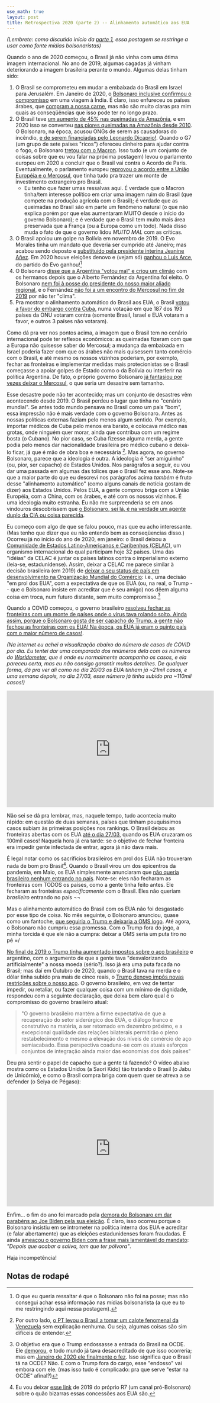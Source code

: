 ```yaml
---
use_math: true
layout: post
title: Retrospectiva 2020 (parte 2) -- Alinhamento automático aos EUA
---
```


_(Lembrete: como discutido início da
[parte 1](https://chonedades.github.io/2021/01/15/Retrospectiva-2020/),
essa postagem se restringe a usar como fonte mídias bolsonaristas)_

Quando o ano de 2020 começou, o Brasil já não vinha com uma ótima imagem
internacional. No ano de 2019, algumas cagadas já vinham deteriorando a imagem
brasileira perante o mundo. Algumas delas tinham sido:

 1. O Brasil se comprometeu em mudar a embaixada do Brasil em Israel para
    Jerusalém. Em Janeiro de 2020, o
    [Bolsonaro inclusive confirmou o compromisso](https://noticias.r7.com/brasil/bolsonaro-deveremos-transferir-embaixada-para-jerusalem-em-2021-26012020)
    em uma viagem à Índia. É claro, isso enfureceu os países árabes, que
    [compram a nossa carne](https://anba.com.br/arabes-importam-maior-volume-de-carne-brasileira-em-11-anos/),
    mas não são muito claras pra mim quais as conseqüências que isso pode
    ter no longo prazo.
 2. O Brasil teve
    [um aumento de 45% nas queimadas da Amazônia](https://pt.wikipedia.org/wiki/Inc%C3%AAndios_florestais_na_Amaz%C3%B4nia_em_2019), e em 2020 isso se converteu
    [nas piores queimadas na Amazônia desde 2010](https://noticias.r7.com/brasil/queimadas-na-amazonia-quase-triplicam-e-superam-media-historica-01092019).
    O Bolsonaro, na época, acusou ONGs de serem as causadoras do incêndio,
    [e de serem financiadas pelo Leonardo Dicaprio!](https://jovempan.com.br/noticias/brasil/bolsonaro-diz-que-dicaprio-esta-dando-dinheiro-para-tacar-fogo-na-amazonia.html).
    Quando o G7 (um grupo de sete países "ricos") ofereceu dinheiro para
    ajudar contra o fogo, o Bolsonaro
    [tretou com o Macron](https://noticias.r7.com/brasil/bolsonaro-pede-que-macron-retire-ofensa-para-aceitar-dinheiro-do-g7-27082019).
    Isso tudo (e um conjunto de coisas sobre que eu vou falar na próxima
    postagem) levou o parlamento europeu em 2020 a concluir que o
    Brasil vai contra o Acordo de Paris. Eventualmente, o parlamento europeu
    [reprovou o acordo entre a União Européia e o Mercosul](https://noticias.r7.com/economia/parlamento-europeu-reprova-acordo-entre-mercosul-e-uniao-europeia-07102020),
    que tinha tudo pra trazer um monte de investimento extrangeiro pro
    Brasil.
     * Eu tenho que fazer umas ressalvas aqui. É verdade que o Macron
       tinha/tem interesse político em criar uma imagem ruim do Brasil
       (que compete na produção agrícola com o Brasil); é verdade que as
       queimadas no Brasil são em parte um fenômeno natural (o que não
       explica porém por que elas aumentaram MUITO desde o início do
       governo Bolsonaro); e é verdade que o Brasil tem muito mais área
       preservada que a França (ou a Europa como um todo). Nada disso
       muda o fato de que o governo lidou *MUITO MAL* com as críticas.
 3. O Brasil apoiou um golpe na Bolívia em novembro de 2019. O
    Evo Morales tinha um mandato que deveria ser cumprido até Janeiro;
    mas acabou sendo deposto e
    [substituído pela presidente interina Jeanine Añez](https://noticias.r7.com/politica/brasil-reconhece-jeanine-anez-como-presidente-da-bolivia-13112019).
    Em 2020 houve eleições denovo e (vejam só)
    [ganhou o Luis Arce](https://noticias.r7.com/internacional/luis-arce-toma-posse-como-novo-presidente-da-bolivia-08112020),
    do partido do Evo ganhou![^1]
 4. O Bolsonaro [disse que a Argentina "votou mal" e criou um climão](https://noticias.r7.com/internacional/falta-de-clima-com-bolsonaro-deixa-presidente-eleito-da-argentina-de-fora-de-encontro-do-mercosul-01122019)
    com os hermanos depois que o Alberto Fernández da Argentina foi eleito.
    O Bolsonaro [nem foi à posse do presidente do nosso maior aliado regional](https://noticias.r7.com/politica/bolsonaro-diz-que-nao-vai-a-posse-de-fernandez-na-argentina-01112019),
    e o Fernández [não foi a um encontro do Mercosul no fim de 2019](https://noticias.r7.com/internacional/falta-de-clima-com-bolsonaro-deixa-presidente-eleito-da-argentina-de-fora-de-encontro-do-mercosul-01122019)
    por não ter "clima".
 5. Pra mostrar o alinhamento automático do Brasil aos EUA, o Brasil
    [votou a favor do embargo contra Cuba](https://noticias.r7.com/internacional/onu-pede-fim-de-embargo-a-cuba-com-oposicao-de-brasil-eua-e-israel-07112019),
    numa votação em que 187 dos
    193 países da ONU votaram contra (somente Brasil, Israel e EUA
    votaram a favor, e outros 3 países não votaram).

[^1]: O que eu queria ressaltar é que o Bolsonaro não foi na posse; mas não consegui achar essa informação nas mídias bolsonarista (a que eu to me restringindo aqui nessa postagem).


Como dá pra ver nos pontos acima, a imagem que o Brasil tem no cenário
internacional pode ter reflexos econômicos: as queimadas fizeram com que a
Europa não quisesse saber do Mercosul; a mudança da embaixada em Israel
poderia fazer com que os árabes não mais quisessem tanto comércio com o
Brasil, e até mesmo os nossos vizinhos poderiam, por exemplo, fechar as
fronteiras e implementar medidas mais protecionistas se o Brasil começasse
a apoiar golpes de Estado como o da Bolívia ou interferir na política
Argentina. De fato, o próprio governo Bolsonaro
[já fantasiou por vezes deixar o Mercosul](https://noticias.r7.com/brasil/bolsonaro-da-aval-a-declaracao-de-guedes-sobre-saida-do-mercosul-16082019),
o que seria um desastre sem tamanho.

Esse desastre pode não ter acontecido; mas um conjunto de desastres vêm
acontecendo desde 2019. O Brasil perdeu o lugar que tinha no
"cenário mundial". Se antes todo mundo pensava no Brasil como um país
"bom", essa impressão não é mais verdade com o governo Bolsonaro. Antes
as nossas políticas externas faziam pelo menos algum sentido. Por exemplo,
importar médicos de Cuba pelo menos era barato, e colocava médico nas grotas,
onde ninguém quer morar, ainda que contribua com um regime bosta (o Cubano).
No pior caso, se Cuba fizesse alguma merda, a gente podia pelo menos dar
nacionalidade brasileira pro médico cubano e deixá-lo ficar, já que é
mão de obra boa e necessária [^4]. Mas agora, no governo Bolsonaro,
parece que a ideologia é outra. A ideologia é "ser amiguinho" (ou, pior,
ser capacho) de Estados Unidos. Nos parágrafos a seguir, eu vou dar uma
passada em algumas das tolices que o Brasil fez esse ano. Note-se que a
maior parte do que eu descrevi nos parágrafos acima _também_ é fruto desse
"alinhamento automático" (como alguns canais de notícia gostam de dizer)
aos Estados Unidos. Pelos EUA, a gente comprou briga com a União Européia,
com a China, com os árabes, e até com os nossos vizinhos. É uma ideologia
muito estranha. Eu não me surpreenderia se em anos vindouros descobrissem que
[o Bolsonaro, sei lá, é na verdade um agente duplo da CIA ou coisa parecida](https://www.youtube.com/watch?v=bI-_P6K8YXU).

[^4]: Por outro lado, [o PT levou o Brasil a tomar um calote fenomenal da Venezuela](https://noticias.r7.com/brasil/governo-vai-cobrir-calote-de-venezuela-e-mocambique-26042018) sem explicação nenhuma. Ou seja, algumas coisas são sim difíceis de entender.


Eu começo com algo de que se falou pouco, mas que eu acho interessante.
(Mas tenho que dizer que eu não entendo bem as conseqüencias disso.)
Ocorreu já no início do ano de 2020, em janeiro: o Brasil deixou a
[Comunidade de Estados Latino-Americanos e Caribenhos (CELAC)](https://pt.wikipedia.org/wiki/Comunidade_de_Estados_Latino-Americanos_e_Caribenhos),
um organismo internacional do qual participam hoje 32 países.
Uma das "idéias" da CELAC é juntar os países latinos contra o
imperialismo externo (leia-se, estadunidense). Assim, deixar a
CELAC me parece similar à decisão brasileira (em 2019) de
[deixar o seu status de país em desenvolvimento na Organização Mundial do Comércio](https://noticias.r7.com/economia/para-economistas-entrar-na-ocde-e-bom-mas-nao-a-qualquer-custo-19032019):
i.e., uma decisão "em prol dos EUA", com a expectativa de que os EUA
(ou, na real, o Trump -- que o Bolsonaro insiste em acreditar que é
seu amigo) nos dêem alguma coisa em troca,
num futuro distante, sem muito compromisso.[^2]

[^2]: O objetivo era que o Trump endossasse a entrada do Brasil na OCDE. Ele [demorou](https://noticias.r7.com/internacional/eua-barram-entrada-de-brasil-na-ocde-depois-de-apoio-de-trump-10102019), e todo mundo já tava desacreditado de que isso ocorreria; mas em [Janeiro de 2020 ele finalmente o fez](https://noticias.r7.com/brasil/estados-unidos-oficializam-apoio-a-entrada-do-brasil-na-ocde-15012020). Isso significa que o Brasil tá na OCDE? Não. E com o Trump fora do cargo, esse "endosso" vai embora com ele. (mas isso tudo é complicado: pra que serve "estar na OCDE" afinal?)

Quando a COVID começou, o governo brasileiro
[resolveu fechar as fronteiras com um monte de países onde o vírus tava rolando solto. Ainda assim, porque o Bolsonaro gosta de ser capacho do Trump, a gente não fechou as fronteiras com os EUA! Na época, os EUA já eram o quinto país com o maior número de casos!](https://noticias.r7.com/brasil/governo-restringe-entrada-aerea-no-pais-mas-exclui-eua-20032020).

_(Na internet eu achei a visualização abaixo do número de casos de
COVID por dia. Eu tentei dar uma comparada dos nnúmeros dela com os
números do
[Worldometer](https://www.worldometers.info/coronavirus/),
que é onde eu normalmente acompanho os casos,
e ela pareceu certa, mas eu não consigo garantir muitos detalhes.
De qualquer forma, dá pra ver ali como no dia 20/03 os EUA
tinham já ~21mil casos, e uma semana depois, no dia 27/03, esse
número já tinha subido pra ~110mil casos!)_

<iframe width="560" height="315" src="https://www.youtube.com/embed/FA4W-NU9hCU" frameborder="0" allow="accelerometer; autoplay; clipboard-write; encrypted-media; gyroscope; picture-in-picture" allowfullscreen></iframe>

Não sei se dá pra lembrar, mas, naquele tempo, tudo
acontecia muito rápido: em questão de duas semanas, países que
tinham pouquíssimos casos subiam às primeiras posições nos rankings.
O Brasil deixou as fronteiras abertas com os EUA
[até o dia 27/03](https://noticias.r7.com/brasil/brasil-fecha-fronteiras-aereas-para-todas-as-nacionalidades-27032020), quando os EUA cruzaram os 100mil casos!
Naquela hora já era tarde: se o objetivo de fechar fronteira era
impedir gente infectada de entrar, agora já não dava mais.

É legal notar como os sacrifícios brasileiros em prol dos EUA não
trouxeram nada de bom pro Brasil[^3]. Quando o Brasil virou um dos
epicentros da pandemia, em Maio, os EUA simplesmente anunciaram que
[não queria brasileiro nenhum entrando no país](https://noticias.r7.com/internacional/eua-decidem-proibir-entrada-de-viajantes-do-brasil-no-pais-25052020).
Note-se: eles não fecharam as fronteiras com TODOS os países, como
a gente tinha feito antes. Ele fecharam as fronteiras
_especificamente_ com o Brasil. Eles não queriam _brasileiro_
entrando no país ¬¬

[^3]: Eu vou deixar [esse link](https://noticias.r7.com/economia/7-a-1-os-capitulos-marcantes-da-amizade-desigual-entre-brasil-e-eua-02122019) de 2019 do próprio R7 (um canal pró-Bolsonaro) sobre o quão bizarras essas concessões aos EUA são.

Mas o alinhamento automático do Brasil com os EUA não foi desgastado
por esse tipo de coisa. No mês seguinte, o Bolsonaro anunciou, quase
como um fantoche,
[que seguiria o Trump e deixaria a OMS logo](https://noticias.r7.com/brasil/bolsonaro-ameaca-retirar-brasil-da-oms-a-exemplo-dos-eua-05062020).
Até agora, o Bolsonaro não cumpriu essa promessa. Com o Trump fora do
jogo, a minha torcida é que ele não a cumpra: deixar a OMS seria um
puta tiro no pé =/

[No final de 2019 o Trump tinha aumentado impostos sobre o aço brasileiro](https://noticias.r7.com/economia/ameaca-de-trump-interrompe-vendas-futuras-de-aco-para-os-eua-05122019)
e argentino, com o argumento de que a gente tava
"desvalorizando artificialmente" a nossa moeda (sério?). Isso já era uma puta
facada no Brasil; mas daí em Outubro de 2020, quando o Brasil tava na merda
e o dólar tinha subido pra mais de cinco reais, o
[Trump denovo impôs novas restrições sobre o nosso aço](https://noticias.r7.com/economia/eua-reduzem-cota-de-importacao-de-aco-do-brasil-diz-itamaraty-29082020).
O governo brasileiro, em vez de tentar impedir, ou retaliar, ou fazer
qualquer coisa com um mínimo de dignidade, respondeu com a seguinte
declaração, que deixa bem claro qual é o compromisso do governo brasileiro
atual:

> "O governo brasileiro mantém a firme expectativa de que a recuperação do
> setor siderúrgico dos EUA, o diálogo franco e construtivo na matéria, a
> ser retomado em dezembro próximo, e a excepcional qualidade das relações
> bilaterais permitirão o pleno restabelecimento e mesmo a elevação dos
> níveis de comércio de aço semiacabado. Essa perspectiva coaduna-se com os
> atuais esforços conjuntos de integração ainda maior das economias dos dois
> países"

Deu pra sentir o papel de capacho que a gente tá fazendo? O vídeo abaixo
mostra como os Estados Unidos (a Saori Kido) tão tratando o Brasil (o Jabu
de Unicórnio), e como o Brasil compra briga com quem quer se atreva a se
defender (o Seiya de Pégaso):

<iframe width="560" height="315" src="https://www.youtube.com/embed/j5XBO2CqRu8" frameborder="0" allow="accelerometer; autoplay; clipboard-write; encrypted-media; gyroscope; picture-in-picture" allowfullscreen></iframe>


Enfim... o fim do ano foi marcado pela
[demora do Bolsonaro em dar parabéns ao Joe Biden pela sua eleição](https://noticias.r7.com/brasil/bolsonaro-parabeniza-biden-por-vitoria-em-eleicao-nos-eua-15122020).
É claro, isso ocorreu porque o Bolsonaro insistiu em se intrometer
na política interna dos EUA e acreditar (e falar abertamente) que as
eleições estadunidenses foram fraudadas. E ainda
[ameaçou o governo Biden com a frase mais lamentável do mandato](https://jovempan.com.br/noticias/politica/maia-critica-discurso-de-bolsonaro-e-diz-que-estado-esta-as-escuras.html):
_"Depois que acabar a saliva, tem que ter pólvora"_.

Haja incompetência!



Notas de rodapé
---------------

